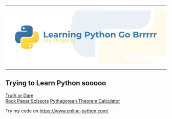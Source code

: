 <hr>

![alt text](https://github.com/RileyBautista/LearningPythonGoBrrrrr/blob/main/Header.png?raw=true)
<hr>

## Trying to Learn Python sooooo

[Truth or Dare](https://github.com/RileyBautista/LearningPythonGoBrrrrr/blob/main/projects/truth-or-dare.py) \
[Rock Paper Scissors](https://github.com/RileyBautista/LearningPythonGoBrrrrr/blob/main/projects/rock-paper-scissors.py) 
[Pythagorean Theorem Calculator](https://github.com/RileyBautista/LearningPythonGoBrrrrr/blob/main/projects/pythagorean-theorem-calculator) 


Try my code on https://www.online-python.com/
